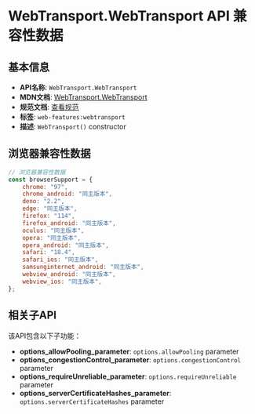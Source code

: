 # WebTransport.WebTransport API 兼容性数据

## 基本信息

- **API名称**: `WebTransport.WebTransport`
- **MDN文档**: [WebTransport.WebTransport](https://developer.mozilla.org/docs/Web/API/WebTransport/WebTransport)
- **规范文档**: [查看规范](https://w3c.github.io/webtransport/#dom-webtransport-webtransport)
- **标签**: `web-features:webtransport`
- **描述**: `WebTransport()` constructor

## 浏览器兼容性数据

```javascript
// 浏览器兼容性数据
const browserSupport = {
    chrome: "97",
    chrome_android: "同主版本",
    deno: "2.2",
    edge: "同主版本",
    firefox: "114",
    firefox_android: "同主版本",
    oculus: "同主版本",
    opera: "同主版本",
    opera_android: "同主版本",
    safari: "18.4",
    safari_ios: "同主版本",
    samsunginternet_android: "同主版本",
    webview_android: "同主版本",
    webview_ios: "同主版本",
};

```

## 相关子API

该API包含以下子功能：

- **options_allowPooling_parameter**: `options.allowPooling` parameter
- **options_congestionControl_parameter**: `options.congestionControl` parameter
- **options_requireUnreliable_parameter**: `options.requireUnreliable` parameter
- **options_serverCertificateHashes_parameter**: `options.serverCertificateHashes` parameter


